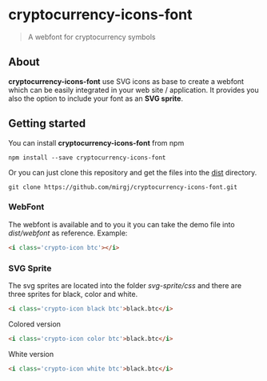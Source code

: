 # cryptocurrency-icons-font
> A webfont for cryptocurrency symbols

## About
**cryptocurrency-icons-font** use SVG icons as base to create a webfont which can be easily integrated in your web site / application. It provides you also the option to include your font as an **SVG sprite**.

## Getting started
You can install **cryptocurrency-icons-font** from npm

```
npm install --save cryptocurrency-icons-font
```

Or you can just clone this repository and get the files into the [dist](https://github.com/mirgj/cryptocurrency-icons-font/tree/master/dist) directory.
```
git clone https://github.com/mirgj/cryptocurrency-icons-font.git
```

### WebFont
The webfont is available and to you it you can take the demo file into _dist/webfont_ as reference. Example:
```html
<i class='crypto-icon btc'></i>
```

### SVG Sprite
The svg sprites are located into the folder _svg-sprite/css_ and there are three sprites for black, color and white.
```html
<i class='crypto-icon black btc'>black.btc</i>
```
Colored version
```html
<i class='crypto-icon color btc'>black.btc</i>
```
White version
```html
<i class='crypto-icon white btc'>black.btc</i>
```
